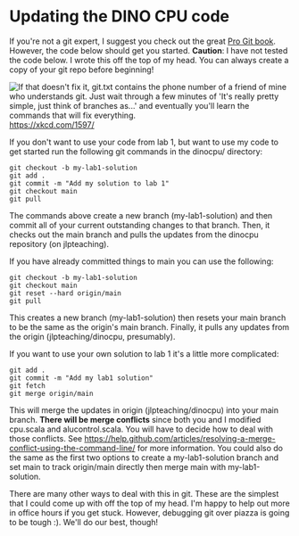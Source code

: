 # Updating the DINO CPU code

If you're not a git expert, I suggest you check out the great [Pro Git book](https://git-scm.com/book/en/v2).
However, the code below should get you started.
**Caution**: I have not tested the code below.
I wrote this off the top of my head.
You can always create a copy of your git repo before beginning!

![ If that doesn't fix it, git.txt contains the phone number of a friend of mine who understands git. Just wait through a few minutes of 'It's really pretty simple, just think of branches as...' and eventually you'll learn the commands that will fix everything.](https://imgs.xkcd.com/comics/git.png)
https://xkcd.com/1597/

If you don't want to use your code from lab 1, but want to use my code to get started run the following git commands in the dinocpu/ directory:

```
git checkout -b my-lab1-solution
git add .
git commit -m "Add my solution to lab 1"
git checkout main
git pull
```

The commands above create a new branch (my-lab1-solution) and then commit all of your current outstanding changes to that branch.
Then, it checks out the main branch and pulls the updates from the dinocpu repository (on jlpteaching).

If you have already committed things to main you can use the following:

```
git checkout -b my-lab1-solution
git checkout main
git reset --hard origin/main
git pull
```

This creates a new branch (my-lab1-solution) then resets your main branch to be the same as the origin's main branch.
Finally, it pulls any updates from the origin (jlpteaching/dinocpu, presumably).

If you want to use your own solution to lab 1 it's a little more complicated:

```
git add .
git commit -m "Add my lab1 solution"
git fetch
git merge origin/main
```

This will merge the updates in origin (jlpteaching/dinocpu) into your main branch.
**There will be merge conflicts** since both you and I modified cpu.scala and alucontrol.scala.
You will have to decide how to deal with those conflicts.
See https://help.github.com/articles/resolving-a-merge-conflict-using-the-command-line/ for more information.
You could also do the same as the first two options to create a my-lab1-solution branch and set main to track origin/main directly then merge main with my-lab1-solution.

There are many other ways to deal with this in git. These are the simplest that I could come up with off the top of my head. I'm happy to help out more in office hours if you get stuck. However, debugging git over piazza is going to be tough :). We'll do our best, though!
